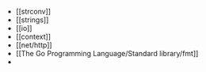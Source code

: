 - [[strconv]]
- [[strings]]
- [[io]]
- [[context]]
- [[net/http]]
- [[The Go Programming Language/Standard library/fmt]]
-